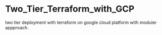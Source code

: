 # Two_Tier_Terraform_with_GCP
two tier deployment with terraform on google cloud platform with moduler appproach.

